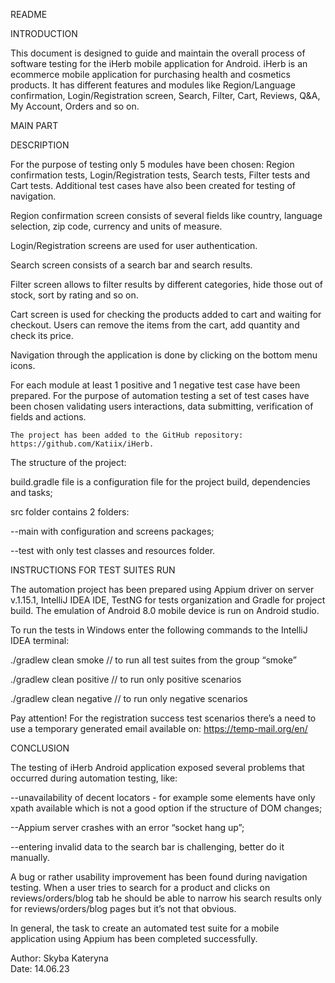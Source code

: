 README

INTRODUCTION

This document is designed to guide and maintain the overall process of software testing for the iHerb mobile application for Android. iHerb is an ecommerce mobile application for purchasing health and cosmetics products. It has different features and modules like Region/Language confirmation, Login/Registration screen, Search, Filter, Cart, Reviews, Q&A, My Account, Orders and so on.

MAIN PART

DESCRIPTION

For the purpose of testing only 5 modules have been chosen: Region confirmation tests, Login/Registration tests, Search tests, Filter tests and Cart tests. Additional test cases have also been created for testing of navigation. 

Region confirmation screen consists of several fields like country, language selection, zip code, currency and units of measure. 

Login/Registration screens are used for user authentication.

Search screen consists of a search bar and search results.

Filter screen allows to filter results by different categories, hide those out of stock, sort by rating and so on.

Cart screen is used for checking the products added to cart and waiting for checkout. Users can remove the items from the cart, add quantity and check its price.

Navigation through the application is done by clicking on the bottom menu icons.

For each module at least 1 positive and 1 negative test case have been prepared. 
For the purpose of automation testing a set of test cases have been chosen validating users interactions, data submitting, verification of fields and actions. 


	The project has been added to the GitHub repository: https://github.com/Katiix/iHerb. 
 The structure of the project:
 
build.gradle file is a configuration file for the project build, dependencies and tasks;

src folder contains 2 folders: 

--main with configuration and screens packages;

--test with only test classes and resources folder.


INSTRUCTIONS FOR TEST SUITES RUN

The automation project has been prepared using Appium driver on server v.1.15.1, IntelliJ IDEA IDE, TestNG for tests organization and Gradle for project build. The emulation of Android 8.0 mobile device is run on Android studio. 


To run the tests in Windows enter the following commands to the IntelliJ IDEA terminal: 

./gradlew clean smoke                      // to run all test suites from the group “smoke”

./gradlew clean positive                   // to run only positive scenarios

./gradlew clean negative	         // to run only negative scenarios

Pay attention! 
For the registration success test scenarios there’s a need to use a temporary generated email available on: https://temp-mail.org/en/

CONCLUSION

The testing of iHerb Android application exposed several problems that occurred during automation testing, like:

--unavailability of decent locators - for example some elements have only xpath available which is not a good option if the structure of DOM changes;

--Appium server crashes with an error “socket hang up”;

--entering invalid data to the search bar is challenging, better do it manually.

A bug or rather usability improvement has been found during navigation testing. When a user tries to search for a product and clicks on reviews/orders/blog tab he should be able to narrow his search results only for reviews/orders/blog pages but it’s not that obvious. 

In general, the task to create an automated test suite for a mobile application using Appium has been completed successfully. 


Author: Skyba Kateryna				
Date: 14.06.23


